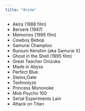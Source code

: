 ```yaml
---
title: "Anime"
---
```


* Akira (1988 film)
* Berserk (1997)
* Memories (1995 film)
* Cowboy Bebop
* Samurai Champloo
* Rurouni Kenshin (aka Samurai X)
* Ghost in the Shell (1995 film)
* Great Teacher Onizuka
* Made in Abyss
* Perfect Blue
* Steins;Gate
* Texhnolyze
* Princess Mononoke
* Mob Psycho 100
* Serial Experiments Lain
* Attack on Titan

